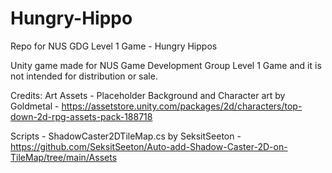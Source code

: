 # Hungry-Hippo
Repo for NUS GDG Level 1 Game - Hungry Hippos

Unity game made for NUS Game Development Group Level 1 Game and it is not intended for distribution or sale.

Credits: 
Art Assets - 
  Placeholder Background and Character art by Goldmetal - https://assetstore.unity.com/packages/2d/characters/top-down-2d-rpg-assets-pack-188718 

Scripts -
  ShadowCaster2DTileMap.cs by SeksitSeeton - https://github.com/SeksitSeeton/Auto-add-Shadow-Caster-2D-on-TileMap/tree/main/Assets
